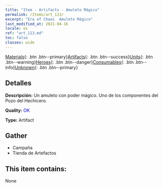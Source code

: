 ```yaml
---
title: "Item - Artifacts - Amuleto Mágico"
permalink: /Items/art_113/
excerpt: "Era of Chaos  Amuleto Mágico"
last_modified_at: 2021-04-16
locale: es
ref: "art_113.md"
toc: false
classes: wide
---
```

 [Materials](/es/Items/){: .btn .btn--primary}[Artifacts](/es/Items/Artifacts/){: .btn .btn--success}[Units](/es/Items/Units/){: .btn .btn--warning}[Heroes](/es/Items/Heroes/){: .btn .btn--danger}[Consumables](/es/Items/Consumables/){: .btn .btn--info}[Unknown](/es/Items/Unknown/){: .btn .btn--primary}

## Detalles
 **Descripción:** Un amuleto con poder mágico. Uno de los componentes del Pozo del Hechicero.

 **Quality:** <span style="color: #0000CD">OK</span>

 **Type:** Artifact

## Gather

*    Campaña 
*    Tienda de Artefactos 

## This item contains:

  None

